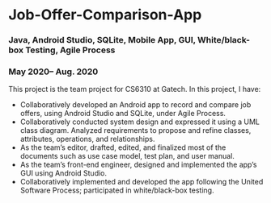 # Job-Offer-Comparison-App
### Java, Android Studio, SQLite, Mobile App, GUI, White/black-box Testing, Agile Process
### May 2020– Aug. 2020 

This project is the team project for CS6310 at Gatech. In this project, I have:
-	Collaboratively developed an Android app to record and compare job offers, using Android Studio and SQLite, under Agile Process.
-	Collaboratively conducted system design and expressed it using a UML class diagram. Analyzed requirements to propose and refine classes, attributes, operations, and relationships. 
-	As the team’s editor, drafted, edited, and finalized most of the documents such as use case model, test plan, and user manual. 
-	As the team’s front-end engineer, designed and implemented the app’s GUI using Android Studio.
-	Collaboratively implemented and developed the app following the United Software Process; participated in white/black-box testing.
